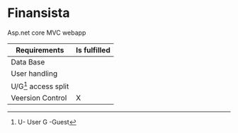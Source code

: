 # Finansista
Asp.net core MVC webapp

|Requirements|Is fulfilled|
|------------|------------|
|Data Base   |            |
|User handling|           |
|U/G[^1] access split|        |
|Veersion Control|       X     |

[^1]: U- User G -Guest
